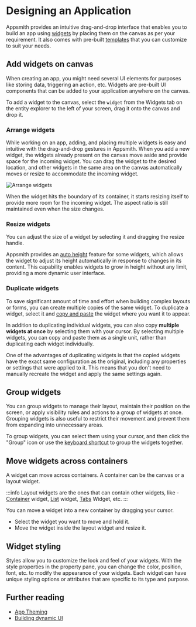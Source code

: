 # Designing an Application


Appsmith provides an intuitive drag-and-drop interface that enables you to build an app using [widgets](/reference/widgets/) by placing them on the canvas as per your requirement. It also comes with pre-built [templates](https://www.appsmith.com/templates) that you can customize to suit your needs.


<VideoEmbed host="youtube" videoId="NB8Btt0aw0g" title="Designing an application using widgets" caption="Designing an application using widgets"/>




## Add widgets on canvas


When creating an app, you might need several UI elements for purposes like storing data, triggering an action, etc. Widgets are pre-built UI components that can be added to your application anywhere on the canvas.


To add a widget to the canvas, select the `widget` from the Widgets tab on the entity explorer to the left of your screen, drag it onto the canvas and drop it.


### Arrange widgets


While working on an app, adding, and placing multiple widgets is easy and intuitive with the drag-and-drop gestures in Appsmith. When you add a new widget, the widgets already present on the canvas move aside and provide space for the incoming widget. You can drag the widget to the desired location, and other widgets in the same area on the canvas automatically moves or resize to accommodate the incoming widget.


![Arrange widgets](</img/giftest.gif>)




When the widget hits the boundary of its container, it starts resizing itself to provide more room for the incoming widget. The aspect ratio is still maintained even when the size changes.


### Resize widgets


You can adjust the size of a widget by selecting it and dragging the resize handle.


Appsmith provides an [auto height](/reference/widgets#auto-height) feature for some widgets, which allows the widget to adjust its height automatically in response to changes in its content. This capability enables widgets to grow in height without any limit, providing a more dynamic user interface.


### Duplicate widgets


To save significant amount of time and effort when building complex layouts or forms, you can create multiple copies of the same widget. To duplicate a widget, select it and [copy and paste](/advanced-concepts/more/keyboard-shortcuts) the widget where you want it to appear.


In addition to duplicating individual widgets, you can also copy **multiple widgets at once** by selecting them with your cursor. By selecting multiple widgets, you can copy and paste them as a single unit, rather than duplicating each widget individually.


<!-- ![copy multiple widgets at once](</img/gro-copy.gif>) -->


One of the advantages of duplicating widgets is that the copied widgets have the exact same configuration as the original, including any properties or settings that were applied to it. This means that you don't need to manually recreate the widget and apply the same settings again.


## Group widgets


You can group widgets to manage their layout, maintain their position on the screen, or apply visibility rules and actions to a group of widgets at once. Grouping widgets is also useful to restrict their movement and prevent them from expanding into unnecessary areas.


To group widgets, you can select them using your cursor, and then click the "Group" icon or use the [keyboard shortcut](/advanced-concepts/more/keyboard-shortcuts) to group the widgets together.


<!-- ![Group widgets](</img/ui-group-widgets.gif>) -->


## Move widgets across containers


A widget can move across containers. A container can be the canvas or a layout widget.


:::info
Layout widgets are the ones that can contain other widgets, like - [Container](/reference/widgets/container) widget, [List](/reference/widgets/list) widget, [Tabs](/reference/widgets/tabs) Widget, etc.
:::


You can move a widget into a new container by dragging your cursor.


* Select the widget you want to move and hold it.
* Move the widget inside the layout widget and resize it.




<!-- ![Moving Across Containers](</img/grp-ui.gif>) -->


## Widget styling


Styles allow you to customize the look and feel of your widgets. With the style properties in the property pane, you can change the color, position, font, etc. to modify the appearance of your widgets. Each widget can have unique styling options or attributes that are specific to its type and purpose.




<!-- ![Moving Across Containers](</img/style-widgets-2.gif>)  -->


## Further reading


* [App Theming](/core-concepts/building-ui/designing-an-application/app-theming)
* [Building dynamic UI](/core-concepts/building-ui/dynamic-ui)
